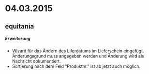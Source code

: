 # 04.03.2015
## equitania
##### Erweiterung
- Wizard für das Ändern des Liferdatums im Lieferschein eingefügt. Änderungsgrund muss angegeben werden und Änderung wird als Nachricht dokumentiert.
- Sortierung nach dem Feld "Produktnr." ist ab jetzt auch möglich.
